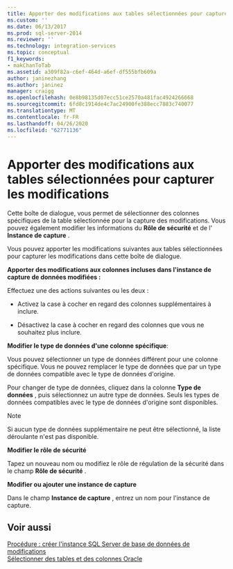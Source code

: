```yaml
---
title: Apporter des modifications aux tables sélectionnées pour capturer les modifications | Microsoft Docs
ms.custom: ''
ms.date: 06/13/2017
ms.prod: sql-server-2014
ms.reviewer: ''
ms.technology: integration-services
ms.topic: conceptual
f1_keywords:
- makChanToTab
ms.assetid: a309f82a-c6ef-464d-a6ef-df555bfb609a
author: janinezhang
ms.author: janinez
manager: craigg
ms.openlocfilehash: 0e8b98135d07ecc51ce2570a481fac4924266668
ms.sourcegitcommit: 6fd8c1914de4c7ac24900fe388ecc7883c740077
ms.translationtype: MT
ms.contentlocale: fr-FR
ms.lasthandoff: 04/26/2020
ms.locfileid: "62771136"
---
```

# <a name="make-changes-to-the-tables-selected-for-capturing-changes"></a>Apporter des modifications aux tables sélectionnées pour capturer les modifications
  Cette boîte de dialogue, vous permet de sélectionner des colonnes spécifiques de la table sélectionnée pour la capture des modifications. Vous pouvez également modifier les informations du **Rôle de sécurité** et de l' **Instance de capture** .  
  
 Vous pouvez apporter les modifications suivantes aux tables sélectionnées pour capturer les modifications dans cette boîte de dialogue.  
  
 **Apporter des modifications aux colonnes incluses dans l'instance de capture de données modifiées :**  
  
 Effectuez une des actions suivantes ou les deux :  
  
-   Activez la case à cocher en regard des colonnes supplémentaires à inclure.  
  
-   Désactivez la case à cocher en regard des colonnes que vous ne souhaitez plus inclure.  
  
 **Modifier le type de données d'une colonne spécifique**:  
  
 Vous pouvez sélectionner un type de données différent pour une colonne spécifique. Vous ne pouvez remplacer le type de données que par un type de données compatible avec le type de données d'origine.  
  
 Pour changer de type de données, cliquez dans la colonne **Type de données** , puis sélectionnez un autre type de données. Seuls les types de données compatibles avec le type de données d'origine sont disponibles.  
  
> [!NOTE]  
>  Si aucun type de données supplémentaire ne peut être sélectionné, la liste déroulante n'est pas disponible.  
  
 **Modifier le rôle de sécurité**  
  
 Tapez un nouveau nom ou modifiez le rôle de régulation de la sécurité dans le champ **Rôle de sécurité** .  
  
 **Modifier ou ajouter une instance de capture**  
  
 Dans le champ **Instance de capture** , entrez un nom pour l'instance de capture.  
  
## <a name="see-also"></a>Voir aussi  
 [Procédure : créer l'instance SQL Server de base de données de modifications](how-to-create-the-sql-server-change-database-instance.md)   
 [Sélectionner des tables et des colonnes Oracle](select-oracle-tables-and-columns.md)  
  
  
